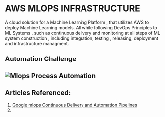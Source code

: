 # AWS MLOPS INFRASTRUCTURE

A cloud solution for a Machine Learning Platform , that utilizes AWS to deploy Machine Learning models. All while following DevOps Principles to ML Systems , such as continuous delivery and monitoring at all steps of ML system construction , including integration, testing , releasing, deployment and infrastructure managment.





## Automation Challenge

## ![Mlops Process Automation](/Users/pdeol/code/github_projects/mlops_infrastructure/images/mlops_processes.svg)



































## Articles Referenced:

1. [Google mlops Continuous Delivery and Automation Pipelines](https://cloud.google.com/architecture/mlops-continuous-delivery-and-automation-pipelines-in-machine-learning)
2. 